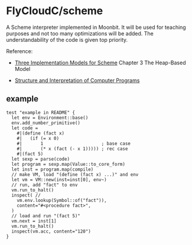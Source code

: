 # FlyCloudC/scheme

A Scheme interpreter implemented in Moonbit. It will be used for teaching purposes and not too many optimizations will be added. The understandability of the code is given top priority.

Reference: 

- [Three Implementation Models for Scheme](https://legacy.cs.indiana.edu/~dyb/papers/3imp.pdf) Chapter 3 The Heap-Based Model

- [Structure and Interpretation of Computer Programs](https://mitp-content-server.mit.edu/books/content/sectbyfn/books_pres_0/6515/sicp.zip/full-text/book/book.html)

## example

```moonbit
test "example in README" {
  let env = Environment::base()
  env.add_number_primitive()
  let code =
    #|(define (fact x)
    #|   (if (= x 0)
    #|       1                      ; base case
    #|       (* x (fact (- x 1))))) ; rec case
    #|(fact 5)
  let sexp = parse(code)
  let program = sexp.map(Value::to_core_form)
  let inst = program.map(compile)
  // make VM, load "(define (fact x) ...)" and env
  let vm = VM::new(inst=inst[0], env~)
  // run, add "fact" to env
  vm.run_to_halt()
  inspect( //
    vm.env.lookup(Symbol::of("fact")),
    content="#<procedure fact>",
  )
  // load and run "(fact 5)"
  vm.next = inst[1]
  vm.run_to_halt()
  inspect(vm.acc, content="120")
}
```
